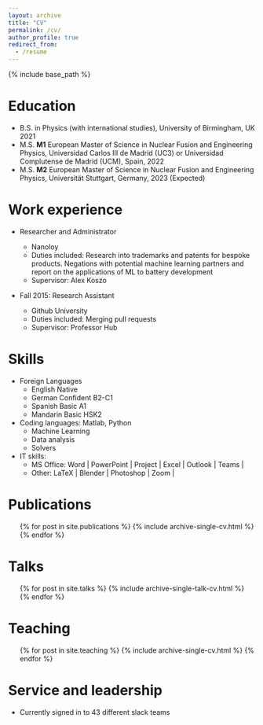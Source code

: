 ```yaml
---
layout: archive
title: "CV"
permalink: /cv/
author_profile: true
redirect_from:
  - /resume
---
```


{% include base_path %}

Education
======
* B.S. in Physics (with international studies), University of Birmingham, UK 2021
* M.S. **M1** European Master of Science in Nuclear Fusion and Engineering Physics, Universidad Carlos III de Madrid (UC3) or Universidad Complutense de Madrid (UCM), Spain, 2022
* M.S. **M2** European Master of Science in Nuclear Fusion and Engineering Physics, Universität Stuttgart, Germany, 2023 (Expected)

Work experience
======
* Researcher and Administrator
  * Nanoloy
  * Duties included: Research into trademarks and patents for bespoke products.  Negations with potential machine learning partners and report on the
applications of ML to battery development
  * Supervisor: Alex Koszo

* Fall 2015: Research Assistant
  * Github University
  * Duties included: Merging pull requests
  * Supervisor: Professor Hub
  
Skills
======
* Foreign Languages
  * English Native
  * German Confident B2-C1
  * Spanish Basic A1
  * Mandarin Basic HSK2
* Coding languages: Matlab, Python
  * Machine Learning
  * Data analysis
  * Solvers
* IT skills:
  * MS Office: Word | PowerPoint | Project | Excel | Outlook | Teams |
  * Other: LaTeX | Blender | Photoshop | Zoom |


Publications
======
  <ul>{% for post in site.publications %}
    {% include archive-single-cv.html %}
  {% endfor %}</ul>
  
Talks
======
  <ul>{% for post in site.talks %}
    {% include archive-single-talk-cv.html %}
  {% endfor %}</ul>
  
Teaching
======
  <ul>{% for post in site.teaching %}
    {% include archive-single-cv.html %}
  {% endfor %}</ul>
  
Service and leadership
======
* Currently signed in to 43 different slack teams
